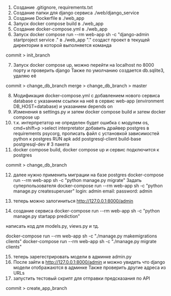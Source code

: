 1) Создание .gitignore, requirements.txt
2) Создание папки для django сервиса ./web/django_service
3) Создание Dockerfile в ./web_app
4) Запуск docker compose build в ./web_app
5) Создание docker-compose.yml в ./web_app
6) Запуск docker compose run --rm web-app sh -c "django-admin startproject service ." в ./web_app
"." создаст проект в текущей директории в которой выполняется команда

commit > init_branch

7) Запуск docker compose up, можно перейти на localhost по 8000 порту и проверить django
Также по умолчанию создается db.sqlite3, удаляю её

commit > change_db_branch
merge > change_db_branch > master

8) Модификация docker-compose.yml с добавлением нового сервиса database с указанием ссылки на неё в сервис web-app (environment DB_HOST=database) и указанием depends on
9) Изменения в settings.py и затем docker compose build и затем docker compose up
10) т.к. интерпретатор не определен будет ошибка с модулем os, cmd+shift+p >select interpretator
добавить драйвер postgres в requirements psycorg, прописать файл с установкой зависимостей python к postgres RUN apk add postgresql-client build-base postgresql-dev # 3 пакета
11) docker compose build, docker compose up и сервис подключится к postgres

commit > change_db_branch

12) далее нужно применить миграции на базе postgres docker-compose run --rm  web-app sh -c "python manage.py migrate"
Задать суперпользователя docker-compose run --rm  web-app sh -c "python manage.py createsuperuser"
login: admin
email:
password: admin

13) теперь можно залогиниться http://127.0.0.1:8000/admin

14) создание сервиса
 docker-compose run --rm  web-app sh -c "python manage.py startapp prediction"

написать код для models.py, views.py и тд.

docker-compose run --rm  web-app sh -c "./manage.py makemigrations clients"
docker-compose run --rm  web-app sh -c "./manage.py migrate clients"      

15) теперь зарегестрировать модели в админке admin.py
16) После зайти в http://127.0.0.1:8000/admin и можно увидеть что django модели отображаются в админке
Также проверить другие адреса из URLs
17) запустить тестовый скрипт для отправки предсказания по API

commit > create_app_branch
